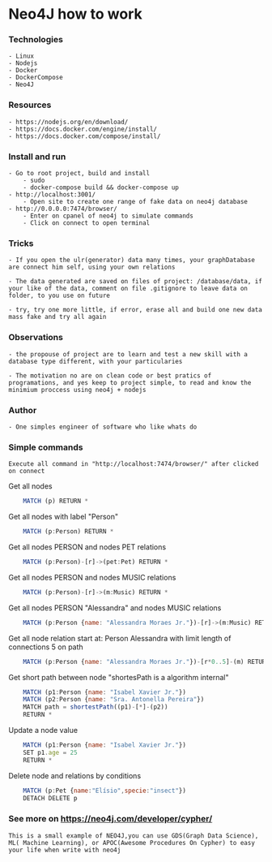 # Neo4J how to work

### Technologies
    - Linux
    - Nodejs
    - Docker
    - DockerCompose
    - Neo4J

### Resources
    - https://nodejs.org/en/download/
    - https://docs.docker.com/engine/install/
    - https://docs.docker.com/compose/install/

### Install and run
    - Go to root project, build and install
        - sudo
        - docker-compose build && docker-compose up
    - http://localhost:3001/
        - Open site to create one range of fake data on neo4j database
    - http://0.0.0.0:7474/browser/
        - Enter on cpanel of neo4j to simulate commands
        - Click on connect to open terminal

### Tricks
    - If you open the ulr(generator) data many times, your graphDatabase are connect him self, using your own relations

    - The data generated are saved on files of project: /database/data, if your like of the data, comment on file .gitignore to leave data on folder, to you use on future

    - try, try one more little, if error, erase all and build one new data mass fake and try all again

### Observations

    - the propouse of project are to learn and test a new skill with a database type different, with your particularies

    - The motivation no are on clean code or best pratics of programations, and yes keep to project simple, to read and know the minimium proccess using neo4j + nodejs

### Author
    - One simples engineer of software who like whats do


### Simple commands

    Execute all command in "http://localhost:7474/browser/" after clicked on connect

Get all nodes
```js
    MATCH (p) RETURN *
```

Get all nodes with label "Person"
```js
    MATCH (p:Person) RETURN *
```

Get all nodes PERSON and nodes PET relations

```js
    MATCH (p:Person)-[r]->(pet:Pet) RETURN *
``````

Get all nodes PERSON and nodes MUSIC relations

```js
    MATCH (p:Person)-[r]->(m:Music) RETURN *
```

Get all nodes PERSON "Alessandra" and nodes MUSIC relations
```js
    MATCH (p:Person {name: "Alessandra Moraes Jr."})-[r]->(m:Music) RETURN *
```
Get all node relation start at: Person Alessandra with limit length of connections 5 on path
```js
    MATCH (p:Person {name: "Alessandra Moraes Jr."})-[r*0..5]-(m) RETURN *

```

Get short path between node "shortesPath is a algorithm internal" 
```js
    MATCH (p1:Person {name: "Isabel Xavier Jr."})
    MATCH (p2:Person {name: "Sra. Antonella Pereira"})
    MATCH path = shortestPath((p1)-[*]-(p2))
    RETURN *
```

Update a node value

```js
    MATCH (p1:Person {name: "Isabel Xavier Jr."})
    SET p1.age = 25
    RETURN *
```

Delete node and relations by conditions 
```js
    MATCH (p:Pet {name:"Elísio",specie:"insect"})
    DETACH DELETE p
```

### See more on  https://neo4j.com/developer/cypher/

    This is a small example of NEO4J,you can use GDS(Graph Data Science), ML( Machine Learning), or APOC(Awesome Procedures On Cypher) to easy your life when write with neo4j


